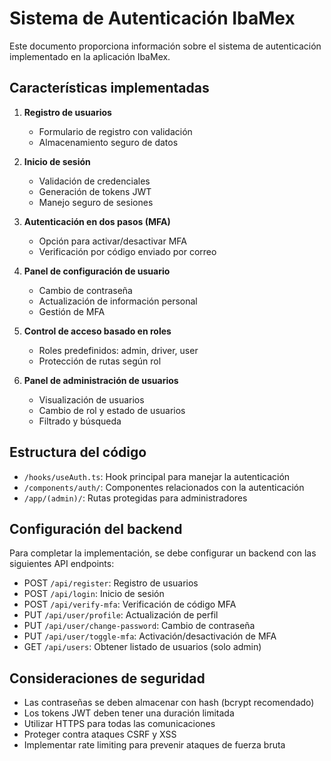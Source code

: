 
# Sistema de Autenticación IbaMex

Este documento proporciona información sobre el sistema de autenticación implementado en la aplicación IbaMex.

## Características implementadas

1. **Registro de usuarios**
   - Formulario de registro con validación
   - Almacenamiento seguro de datos

2. **Inicio de sesión**
   - Validación de credenciales
   - Generación de tokens JWT
   - Manejo seguro de sesiones

3. **Autenticación en dos pasos (MFA)**
   - Opción para activar/desactivar MFA
   - Verificación por código enviado por correo

4. **Panel de configuración de usuario**
   - Cambio de contraseña
   - Actualización de información personal
   - Gestión de MFA

5. **Control de acceso basado en roles**
   - Roles predefinidos: admin, driver, user
   - Protección de rutas según rol

6. **Panel de administración de usuarios**
   - Visualización de usuarios
   - Cambio de rol y estado de usuarios
   - Filtrado y búsqueda

## Estructura del código

- `/hooks/useAuth.ts`: Hook principal para manejar la autenticación
- `/components/auth/`: Componentes relacionados con la autenticación
- `/app/(admin)/`: Rutas protegidas para administradores

## Configuración del backend

Para completar la implementación, se debe configurar un backend con las siguientes API endpoints:

- POST `/api/register`: Registro de usuarios
- POST `/api/login`: Inicio de sesión
- POST `/api/verify-mfa`: Verificación de código MFA
- PUT `/api/user/profile`: Actualización de perfil
- PUT `/api/user/change-password`: Cambio de contraseña
- PUT `/api/user/toggle-mfa`: Activación/desactivación de MFA
- GET `/api/users`: Obtener listado de usuarios (solo admin)

## Consideraciones de seguridad

- Las contraseñas se deben almacenar con hash (bcrypt recomendado)
- Los tokens JWT deben tener una duración limitada
- Utilizar HTTPS para todas las comunicaciones
- Proteger contra ataques CSRF y XSS
- Implementar rate limiting para prevenir ataques de fuerza bruta
